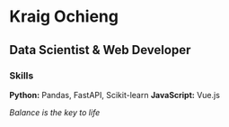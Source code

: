# Kraig Ochieng

## Data Scientist & Web Developer

### Skills

**Python:** Pandas, FastAPI, Scikit-learn
**JavaScript:** Vue.js

_Balance is the key to life_
